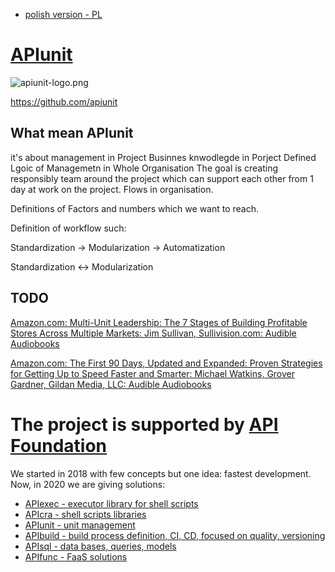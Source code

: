 + [polish version - PL](https://www.apiunit.com/README_PL.html)

# [APIunit](https://www.apiunit.com)

![apiunit-logo.png](https://logo.apiunit.com/apiunit-logo.png)

https://github.com/apiunit

## What mean APIunit

it's about management in Project
Businnes knwodlegde in Porject
Defined Lgoic of Managemetn in Whole Organisation
The goal is creating responsibly team around the project
which can support each other from 1 day at work on the project.
Flows in organisation.

Definitions of Factors and numbers which we want to reach.

Definition of workflow such:

Standardization -> Modularization -> Automatization

Standardization <-> Modularization


## TODO

[Amazon.com: Multi-Unit Leadership: The 7 Stages of Building Profitable Stores Across Multiple Markets: Jim Sullivan, Sullivision.com: Audible Audiobooks](https://www.amazon.com/-/de/dp/B07LB84VFY/)

[Amazon.com: The First 90 Days, Updated and Expanded: Proven Strategies for Getting Up to Speed Faster and Smarter: Michael Watkins, Grover Gardner, Gildan Media, LLC: Audible Audiobooks](https://www.amazon.com/-/de/First-Days-Updated-Expanded-Strategies/dp/B00CH7FE1O/)

# The project is supported by [API Foundation](https://www.apifoundation.com)
We started in 2018 with few concepts but one idea: fastest development.
Now, in 2020 we are giving solutions:

+ [APIexec - executor library for shell scripts](https://www.apiexec.com)
+ [APIcra - shell scripts libraries](https://www.apicra.com)
+ [APIunit - unit management](https://www.apiunit.com)
+ [APIbuild - build process definition, CI, CD, focused on quality, versioning](https://www.apibuild.com)
+ [APIsql - data bases, queries, models](https://www.apisql.com)
+ [APIfunc - FaaS solutions](https://www.apifunc.com)
